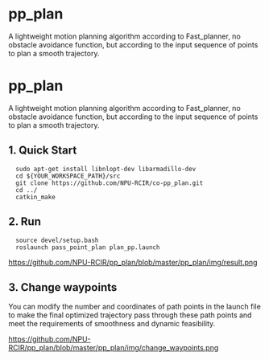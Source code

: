 # pp_plan
A lightweight motion planning algorithm according to Fast_planner, no obstacle avoidance function, but according to the input sequence of points to plan a smooth trajectory.
# pp_plan
A lightweight motion planning algorithm according to Fast_planner, no obstacle avoidance function, but according to the input sequence of points to plan a smooth trajectory.

## 1. Quick Start
```
  sudo apt-get install libnlopt-dev libarmadillo-dev
  cd ${YOUR_WORKSPACE_PATH}/src
  git clone https://github.com/NPU-RCIR/co-pp_plan.git
  cd ../
  catkin_make
```

## 2. Run

```
  source devel/setup.bash
  roslaunch pass_point_plan plan_pp.launch
```
https://github.com/NPU-RCIR/pp_plan/blob/master/pp_plan/img/result.png
## 3. Change waypoints
You can modify the number and coordinates of path points in the launch file to make the final optimized trajectory pass through these path points and meet the requirements of smoothness and dynamic feasibility.

https://github.com/NPU-RCIR/pp_plan/blob/master/pp_plan/img/change_waypoints.png
